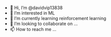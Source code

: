 - 👋 Hi, I’m @davidvip13838
- 👀 I’m interested in ML
- 🌱 I’m currently learning reinforcement learning
- 💞️ I’m looking to collaborate on ...
- 📫 How to reach me ...

<!---
davidvip13838/davidvip13838 is a ✨ special ✨ repository because its `README.md` (this file) appears on your GitHub profile.
You can click the Preview link to take a look at your changes.
--->
